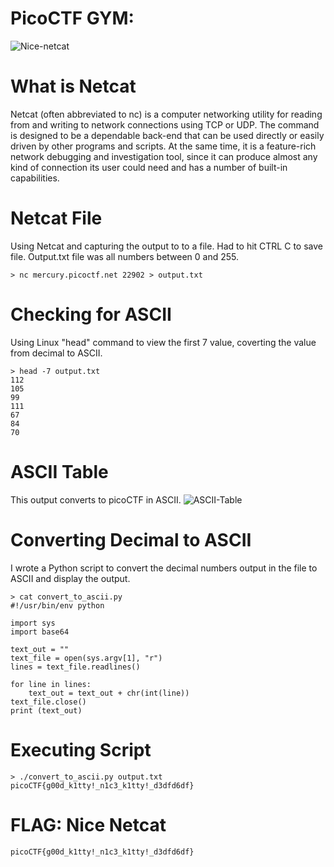 # PicoCTF GYM: 
![Nice-netcat](https://user-images.githubusercontent.com/38919321/134429037-a6404c1a-69f4-4820-975c-bed25c18531f.png)


# What is Netcat
Netcat (often abbreviated to nc) is a computer networking utility for reading from and writing to network connections using TCP or UDP. The command is designed to be a dependable back-end that can be used directly or easily driven by other programs and scripts. At the same time, it is a feature-rich network debugging and investigation tool, since it can produce almost any kind of connection its user could need and has a number of built-in capabilities.


# Netcat File
Using Netcat and capturing the output to to a file. Had to hit CTRL C to save file. Output.txt file was all numbers between 0 and 255.
```
> nc mercury.picoctf.net 22902 > output.txt
```


# Checking for ASCII
Using Linux "head" command to view the first 7 value, coverting the value from decimal to ASCII. 
```
> head -7 output.txt 
112 
105 
99 
111 
67 
84 
70 
```


# ASCII Table
This output converts to picoCTF in ASCII.
![ASCII-Table](https://user-images.githubusercontent.com/38919321/134429918-521bc652-aaf9-4855-87e5-9828c19e8fb8.png)



# Converting Decimal to ASCII
I wrote a Python script to convert the decimal numbers output in the file to ASCII and display the output.
```
> cat convert_to_ascii.py 
#!/usr/bin/env python

import sys
import base64

text_out = ""
text_file = open(sys.argv[1], "r")
lines = text_file.readlines()

for line in lines:
    text_out = text_out + chr(int(line))
text_file.close()
print (text_out)
```


# Executing Script
```
> ./convert_to_ascii.py output.txt 
picoCTF{g00d_k1tty!_n1c3_k1tty!_d3dfd6df}
```


# FLAG: Nice Netcat
```
picoCTF{g00d_k1tty!_n1c3_k1tty!_d3dfd6df}
```

